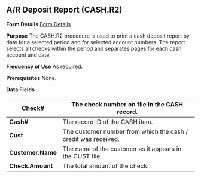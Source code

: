 ## A/R Deposit Report (CASH.R2)
<PageHeader />

**Form Details**
[Form Details](../CASH-R2-1/README.md)

**Purpose**
The CASH.R2 procedure is used to print a cash deposit report by date for a
selected period and for selected account numbers. The report selects all
checks within the period and separates pages for each cash account and date.

**Frequency of Use**
As required.

**Prerequisites**
None.

**Data Fields**

| **Check#**        | The check number on file in the CASH record.                   |
| ----------------- | -------------------------------------------------------------- |
| **Cash#**         | The record ID of the CASH item.                                |
| **Cust**          | The customer number from which the cash / credit was received. |
| **Customer.Name** | The name of the customer as it appears in the CUST file.       |
| **Check.Amount**  | The total amount of the check.                                 |

<badge text= "Version 8.10.57 " vertical="middle" />

<PageFooter />
